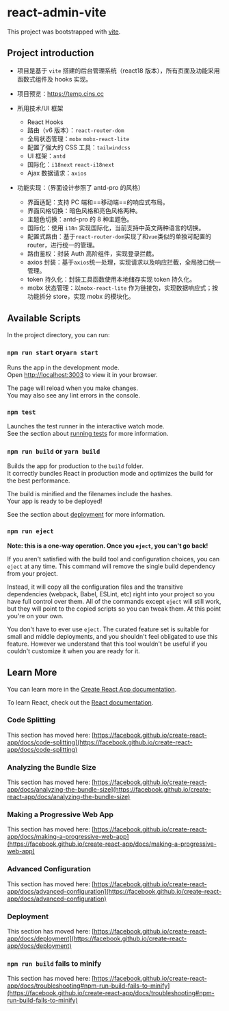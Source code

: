 # react-admin-vite

This project was bootstrapped with [vite](https://cn.vitejs.dev/guide/#scaffolding-your-first-vite-project).

## Project introduction

- 项目是基于 `vite` 搭建的后台管理系统（react18 版本），所有页面及功能采用函数式组件及 hooks 实现。

- 项目预览：https://temp.cins.cc

- 所用技术/UI 框架
  - React Hooks
  - 路由（v6 版本）：`react-router-dom`
  - 全局状态管理：`mobx` `mobx-react-lite`
  - 配置了强大的 CSS 工具：`tailwindcss`
  - UI 框架：`antd`
  - 国际化：`i18next` `react-i18next`
  - Ajax 数据请求：`axios`
- 功能实现：（界面设计参照了 antd-pro 的风格）

  - 界面适配：支持 PC 端和==移动端==的响应式布局。
  - 界面风格切换：暗色风格和亮色风格两种。
  - 主题色切换：antd-pro 的 8 种主题色。
  - 国际化：使用 `i18n` 实现国际化，当前支持中英文两种语言的切换。
  - 配置式路由：基于`react-router-dom`实现了和`vue`类似的单独可配置的 router，进行统一的管理。
  - 路由鉴权：封装 Auth 高阶组件，实现登录拦截。
  - axios 封装：基于`axios`统一处理，实现请求以及响应拦截，全局接口统一管理。
  - token 持久化：封装工具函数使用本地储存实现 token 持久化。
  - mobx 状态管理：以`mobx-react-lite` 作为链接包，实现数据响应式；按功能拆分 store，实现 mobx 的模块化。

## Available Scripts

In the project directory, you can run:

### `npm run start` or`yarn start`

Runs the app in the development mode.\
Open [http://localhost:3003](http://localhost:3003) to view it in your browser.

The page will reload when you make changes.\
You may also see any lint errors in the console.

### `npm test`

Launches the test runner in the interactive watch mode.\
See the section about [running tests](https://facebook.github.io/create-react-app/docs/running-tests) for more information.

### `npm run build` or `yarn build`

Builds the app for production to the `build` folder.\
It correctly bundles React in production mode and optimizes the build for the best performance.

The build is minified and the filenames include the hashes.\
Your app is ready to be deployed!

See the section about [deployment](https://facebook.github.io/create-react-app/docs/deployment) for more information.

### `npm run eject`

**Note: this is a one-way operation. Once you `eject`, you can't go back!**

If you aren't satisfied with the build tool and configuration choices, you can `eject` at any time. This command will remove the single build dependency from your project.

Instead, it will copy all the configuration files and the transitive dependencies (webpack, Babel, ESLint, etc) right into your project so you have full control over them. All of the commands except `eject` will still work, but they will point to the copied scripts so you can tweak them. At this point you're on your own.

You don't have to ever use `eject`. The curated feature set is suitable for small and middle deployments, and you shouldn't feel obligated to use this feature. However we understand that this tool wouldn't be useful if you couldn't customize it when you are ready for it.

## Learn More

You can learn more in the [Create React App documentation](https://facebook.github.io/create-react-app/docs/getting-started).

To learn React, check out the [React documentation](https://reactjs.org/).

### Code Splitting

This section has moved here: [https://facebook.github.io/create-react-app/docs/code-splitting](https://facebook.github.io/create-react-app/docs/code-splitting)

### Analyzing the Bundle Size

This section has moved here: [https://facebook.github.io/create-react-app/docs/analyzing-the-bundle-size](https://facebook.github.io/create-react-app/docs/analyzing-the-bundle-size)

### Making a Progressive Web App

This section has moved here: [https://facebook.github.io/create-react-app/docs/making-a-progressive-web-app](https://facebook.github.io/create-react-app/docs/making-a-progressive-web-app)

### Advanced Configuration

This section has moved here: [https://facebook.github.io/create-react-app/docs/advanced-configuration](https://facebook.github.io/create-react-app/docs/advanced-configuration)

### Deployment

This section has moved here: [https://facebook.github.io/create-react-app/docs/deployment](https://facebook.github.io/create-react-app/docs/deployment)

### `npm run build` fails to minify

This section has moved here: [https://facebook.github.io/create-react-app/docs/troubleshooting#npm-run-build-fails-to-minify](https://facebook.github.io/create-react-app/docs/troubleshooting#npm-run-build-fails-to-minify)
